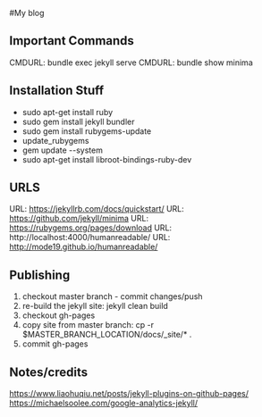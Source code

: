 #My blog

## Important Commands
CMDURL: bundle exec jekyll serve 
CMDURL: bundle show minima

## Installation Stuff
* sudo apt-get install ruby
* sudo gem install jekyll bundler
* sudo gem install rubygems-update
* update_rubygems 
* gem update --system
* sudo apt-get install libroot-bindings-ruby-dev

## URLS
URL: https://jekyllrb.com/docs/quickstart/
URL: https://github.com/jekyll/minima
URL: https://rubygems.org/pages/download
URL: http://localhost:4000/humanreadable/
URL: http://mode19.github.io/humanreadable/

## Publishing 

1. checkout master branch - commit changes/push
2. re-build the jekyll site: jekyll clean build
3. checkout gh-pages
4. copy site from master branch: cp -r $MASTER_BRANCH_LOCATION/docs/_site/* .
5. commit gh-pages

## Notes/credits
https://www.liaohuqiu.net/posts/jekyll-plugins-on-github-pages/
https://michaelsoolee.com/google-analytics-jekyll/
